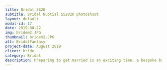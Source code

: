 ```yaml
---
title: Bridal SS20
subtitle: Bridal Nuptial SS2020 photoshoot 
layout: default
modal-id: 17
date: 2019-08-22
img: bridem2.JPG
thumbnail: bridem2.JPG
alt: BridalFantasy
project-date: August 2019
client: bride
category: Bridal
description: Preparing to get married is an exciting time, a bespoke bridal dress will create a lifetime of memories to share from generations to generations.
---
```

